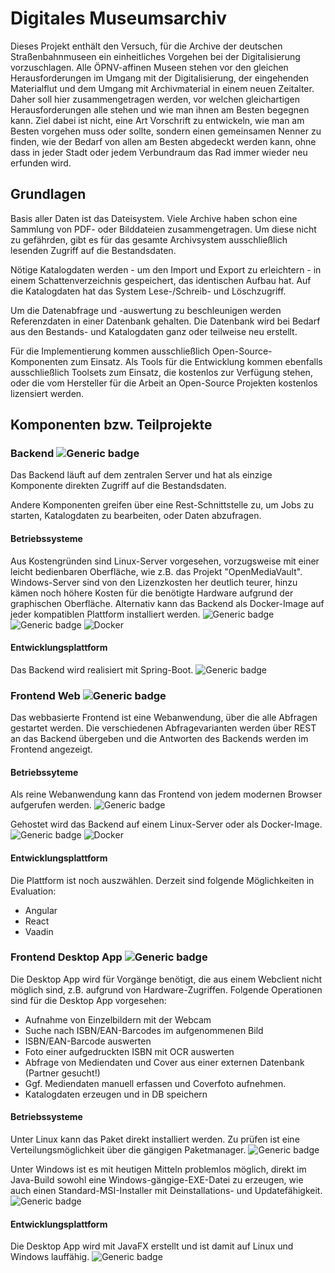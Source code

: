 # Digitales Museumsarchiv
Dieses Projekt enthält den Versuch, für die Archive der deutschen Straßenbahnmuseen ein einheitliches Vorgehen
bei der Digitalisierung vorzuschlagen.
Alle ÖPNV-affinen Museen stehen vor den gleichen Herausforderungen im Umgang mit der Digitalisierung,
der eingehenden Materialflut und dem Umgang mit Archivmaterial in einem neuen Zeitalter.
Daher soll hier zusammengetragen werden, vor welchen gleichartigen Herausforderungen alle stehen
und wie man ihnen am Besten begegnen kann.
Ziel dabei ist nicht, eine Art Vorschrift zu entwickeln, wie man am Besten vorgehen muss oder sollte,
sondern einen gemeinsamen Nenner zu finden, wie der Bedarf von allen am Besten abgedeckt werden kann,
ohne dass in jeder Stadt oder jedem Verbundraum das Rad immer wieder neu erfunden wird.

## Grundlagen
Basis aller Daten ist das Dateisystem. Viele Archive haben schon eine Sammlung von PDF- oder Bilddateien zusammengetragen.
Um diese nicht zu gefährden, gibt es für das gesamte Archivsystem ausschließlich lesenden Zugriff auf die Bestandsdaten.

Nötige Katalogdaten werden - um den Import und Export zu erleichtern - in einem Schattenverzeichnis gespeichert, das identischen Aufbau hat.
Auf die Katalogdaten hat das System Lese-/Schreib- und Löschzugriff.

Um die Datenabfrage und -auswertung zu beschleunigen werden Referenzdaten in einer Datenbank gehalten.
Die Datenbank wird bei Bedarf aus den Bestands- und Katalogdaten ganz oder teilweise neu erstellt.

Für die Implementierung kommen ausschließlich Open-Source-Komponenten zum Einsatz. Als Tools für die Entwicklung kommen 
ebenfalls ausschließlich Toolsets zum Einsatz, die kostenlos zur Verfügung stehen, oder die vom Hersteller für die Arbeit an
Open-Source Projekten kostenlos lizensiert werden.

## Komponenten bzw. Teilprojekte
### Backend ![Generic badge](https://img.shields.io/badge/Projektstatus-In_Entwicklung-yellow.svg)
Das Backend läuft auf dem zentralen Server und hat als einzige Komponente direkten Zugriff auf die Bestandsdaten.

Andere Komponenten greifen über eine Rest-Schnittstelle zu, um Jobs zu starten, Katalogdaten zu bearbeiten, oder Daten abzufragen.
#### Betriebssysteme
Aus Kostengründen sind Linux-Server vorgesehen, vorzugsweise mit einer leicht bedienbaren Oberfläche,
wie z.B. das Projekt "OpenMediaVault". Windows-Server sind von den Lizenzkosten her deutlich teurer, hinzu kämen noch
höhere Kosten für die benötigte Hardware aufgrund der graphischen Oberfläche.
Alternativ kann das Backend als Docker-Image auf jeder kompatiblen Plattform installiert werden.
![Generic badge](https://img.shields.io/badge/OS-Linux-green.svg)
![Generic badge](https://img.shields.io/badge/Package-deb-green.svg)
![Docker](https://badgen.net/badge/icon/docker?icon=docker&label)

#### Entwicklungsplattform
Das Backend wird realisiert mit Spring-Boot.
![Generic badge](https://img.shields.io/badge/Plattform-Spring_Boot-green.svg)

### Frontend Web ![Generic badge](https://img.shields.io/badge/Projektstatus-In_Definition-red.svg) 
Das webbasierte Frontend ist eine Webanwendung, über die alle Abfragen gestartet werden. Die verschiedenen Abfragevarianten werden
über REST an das Backend übergeben und die Antworten des Backends werden im Frontend angezeigt.
#### Betriebssyteme
Als reine Webanwendung kann das Frontend von jedem modernen Browser aufgerufen werden. ![Generic badge](https://img.shields.io/badge/OS-beliebig-green.svg)

Gehostet wird das Backend auf einem Linux-Server oder als Docker-Image. ![Generic badge](https://img.shields.io/badge/Package-deb-green.svg)
![Docker](https://badgen.net/badge/icon/docker?icon=docker&label)

#### Entwicklungsplattform
Die Plattform ist noch auszwählen. Derzeit sind folgende Möglichkeiten in Evaluation:
- Angular
- React
- Vaadin

### Frontend Desktop App ![Generic badge](https://img.shields.io/badge/Projektstatus-In_Definition-red.svg)
Die Desktop App wird für Vorgänge benötigt, die aus einem Webclient nicht möglich sind, z.B. aufgrund von Hardware-Zugriffen.
Folgende Operationen sind für die Desktop App vorgesehen:
- Aufnahme von Einzelbildern mit der Webcam
- Suche nach ISBN/EAN-Barcodes im aufgenommenen Bild
- ISBN/EAN-Barcode auswerten
- Foto einer aufgedruckten ISBN mit OCR auswerten
- Abfrage von Mediendaten und Cover aus einer externen Datenbank (Partner gesucht!)
- Ggf. Mediendaten manuell erfassen und Coverfoto aufnehmen.
- Katalogdaten erzeugen und in DB speichern

#### Betriebssysteme

Unter Linux kann das Paket direkt installiert werden. 
Zu prüfen ist eine Verteilungsmöglichkeit über die gängigen Paketmanager. ![Generic badge](https://img.shields.io/badge/Package-deb-green.svg)

Unter Windows ist es mit heutigen Mitteln problemlos möglich, direkt im Java-Build sowohl eine Windows-gängige-EXE-Datei 
zu erzeugen, wie auch einen Standard-MSI-Installer mit Deinstallations- und Updatefähigkeit. ![Generic badge](https://img.shields.io/badge/Package-MSI-green.svg)

#### Entwicklungsplattform
Die Desktop App wird mit JavaFX erstellt und ist damit auf Linux und Windows lauffähig. ![Generic badge](https://img.shields.io/badge/Plattform-Java_FX-green.svg)
